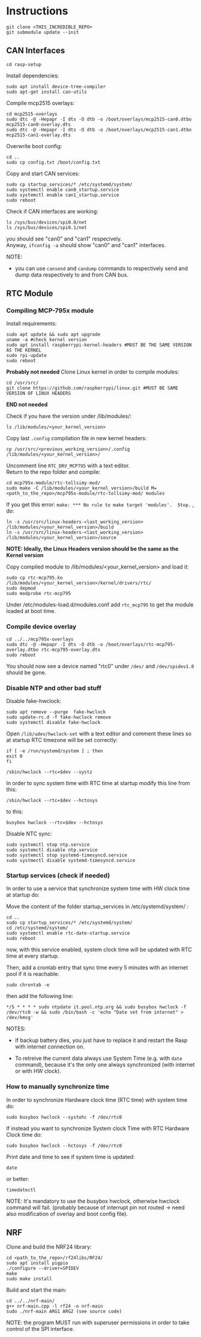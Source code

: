 # Instructions

	git clone <THIS_INCREDIBLE_REPO>
	git submodule update --init

## CAN Interfaces

	cd rasp-setup

Install dependencies:

	sudo apt install device-tree-compiler
	sudo apt-get install can-utils

Compile mcp2515 overlays:

    cd mcp2515-overlays
	sudo dtc -@ -Hepapr -I dts -O dtb -o /boot/overlays/mcp2515-can0.dtbo mcp2515-can0-overlay.dts
	sudo dtc -@ -Hepapr -I dts -O dtb -o /boot/overlays/mcp2515-can1.dtbo mcp2515-can1-overlay.dts

Overwrite boot config:

	cd ..
	sudo cp config.txt /boot/config.txt

Copy and start CAN services:

	sudo cp startup_services/* /etc/systemd/system/
	sudo systemctl enable can0_startup.service
	sudo systemctl enable can1_startup.service
	sudo reboot

Check if CAN interfaces are working:

	ls /sys/bus/devices/spi0.0/net
	ls /sys/bus/devices/spi0.1/net

you should see "can0" and "can1" respecively.</br>
Anyway, `ifconfig -a` should show "can0" and "can1" interfaces.

NOTE:
- you can use `cansend` and `candump` commands to respectively send and dump data respectively to and from CAN bus.

## RTC Module
### Compiling MCP-795x module

Install requirements:

	sudo apt update && sudo apt upgrade
	uname -a #check kernel version
	sudo apt install raspberrypi-kernel-headers #MUST BE THE SAME VERSION AS THE KERNEL
	sudo rpi-update
	sudo reboot

**Probably not needed**
Clone Linux kernel in order to compile modules:

	cd /usr/src/
	git clone https://github.com/raspberrypi/linux.git #MUST BE SAME VERSION OF LINUX HEADERS

**END not needed**

Check if you have the version under /lib/modules/:

	ls /lib/modules/<your_kernel_version>

Copy last `.config` compilation file in new kernel headers:

	cp /usr/src/<previous_working_version>/.config /lib/modules/<your_kernel_version>/

Uncomment line `RTC_DRV_MCP795` with a text editor. </br>
Return to the repo folder and compile:

	cd mcp795x-module/rtc-tollsimy-mod/
	sudo make -C /lib/modules/<your_kernel_version>/build M=<path_to_the_repo>/mcp795x-module/rtc-tollsimy-mod/ modules

If you get this error: `make: *** No rule to make target 'modules'.  Stop.` , do:

	ln -s /usr/src/linux-headers-<last_working_version> /lib/modules/<your_kernel_version>/build
	ln -s /usr/src/linux-headers-<last_working_version> /lib/modules/<your_kernel_version>/source

**NOTE: Ideally, the Linux Headers version should be the same as the Kernel version**

Copy compiled module to /lib/modules/<your_kernel_version> and load it:

	sudo cp rtc-mcp795.ko /lib/modules/<your_kernel_version>/kernel/drivers/rtc/
	sudo depmod
	sudo modprobe rtc-mcp795

Under /etc/modules-load.d/modules.conf add `rtc_mcp795` to get the module loaded at boot time.

### Compile device overlay

    cd ../../mcp795x-overlays
    sudo dtc -@ -Hepapr -I dts -O dtb -o /boot/overlays/rtc-mcp795-overlay.dtbo rtc-mcp795-overlay.dts
    sudo reboot

You should now see a device named "rtc0" under `/dev/` and `/dev/spidev1.0` should be gone.

### Disable NTP and other bad stuff

Disable fake-hwclock:

	sudo apt remove --purge  fake-hwclock
	sudo update-rc.d -f fake-hwclock remove
	sudo systemctl disable fake-hwclock

Open `/lib/udev/hwclock-set` with a text editor and comment these lines so at startup RTC timezone will be set correctly:

	if [ -e /run/systemd/system ] ; then
	exit 0
	fi
	
	/sbin/hwclock --rtc=$dev --systz	
	
In order to sync system time with RTC time at startup modify this line from this:
	
	/sbin/hwclock --rtc=$dev --hctosys

to this:

	busybox hwclock --rtc=$dev --hctosys

Disable NTC sync:
	
	sudo systemctl stop ntp.service
	sudo systemctl disable ntp.service
	sudo systemctl stop systemd-timesyncd.service
	sudo systmectl disable systemd-timesyncd.service

### Startup services (check if needed)

In order to use a service that synchronize system time with HW clock time at startup do:

Move the content of the folder startup_services in /etc/systemd/system/ :

	cd ..
	sudo cp startup_services/* /etc/systemd/system/
	cd /etc/systemd/system/
    sudo systemctl enable rtc-date-startup.service
    sudo reboot

now, with this service enabled, system clock time will be updated with RTC time at every startup.

Then, add a crontab entry that sync time every 5 minutes with an internet pool if it is reachable:
	
	sudo chrontab -e

then add the following line:
	
	*/5 * * * * sudo ntpdate it.pool.ntp.org && sudo busybox hwclock -f /dev/rtc0 -w && sudo /bin/bash -c 'echo "Date set from internet" > /dev/kmsg' 

NOTES: 
- If backup battery dies, you just have to replace it and restart the Rasp with internet connection on.

- To retreive the current data always use System Time (e.g. with `date` command), because it's the only one always synchronized (with internet or with HW clock).

###  How to manually synchronize time
In order to synchronize Hardware clock time (RTC time) with system time do:
	
	sudo busybox hwclock --systohc -f /dev/rtc0

If instead you want to synchronize System clock Time with RTC Hardware Clock time do:

	sudo busybox hwclock --hctosys -f /dev/rtc0

Print date and time to see if system time is updated:

	date

or better:

	timedatectl

NOTE: It's mandatory to use the busybox hwclock, otherwise hwclock command will fail. (probably because of interrupt pin not routed -> need also modification of overlay and boot config file).

## NRF

Clone and build the NRF24 library:

	cd <path_to_the_repo>/rf24libs/RF24/
	sudo apt install pigpio
	./configure --driver=SPIDEV
	make
	sudo make install
	
Build and start the main:

	cd ../../nrf-main/
	g++ nrf-main.cpp -l rf24 -o nrf-main
	sudo ./nrf-main ARG1 ARG2 (see source code)

NOTE: the program MUST run with superuser permissions in order to take control of the SPI interface.
